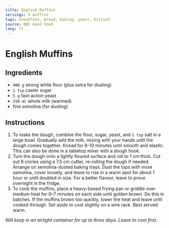 ```yaml
---
title: English Muffins
servings: 8 muffins
tags: breakfast, bread, baking, yeast, british
source: BBC Good Food
lang: fi
---
```


# English Muffins

## Ingredients

- `400 g` strong white flour (plus extra for dusting)
- `1 tsp` caster sugar
- `5 g` fast-action yeast
- `250 ml` whole milk (warmed)
- fine semolina (for dusting)

## Instructions

1. To make the dough, combine the flour, sugar, yeast, and `1 tsp` salt in a large bowl. Gradually add the milk, mixing with your hands until the dough comes together. Knead for 8–10 minutes until smooth and elastic. This can also be done in a tabletop mixer with a dough hook.
1. Turn the dough onto a lightly floured surface and roll to 1 cm thick. Cut out 8 circles using a 7.5 cm cutter, re-rolling the dough if needed. Arrange on semolina-dusted baking trays. Dust the tops with more semolina, cover loosely, and leave to rise in a warm spot for about 1 hour or until doubled in size. For a better flavour, leave to prove overnight in the fridge.
1. To cook the muffins, place a heavy-based frying pan or griddle over medium heat for 6–7 minutes on each side until golden brown. Do this in batches. If the muffins brown too quickly, lower the heat and leave until cooked through. Set aside to cool slightly on a wire rack. Best served warm.

_Will keep in an airtight container for up to three days. Leave to cool first._
